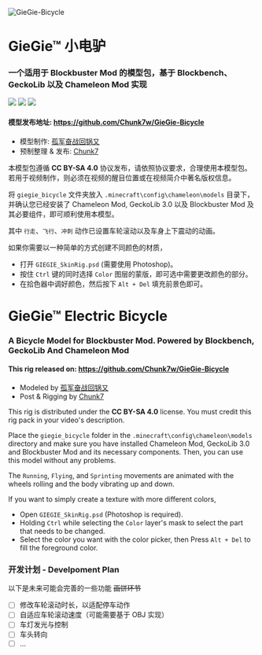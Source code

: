 ![GieGie-Bicycle](https://socialify.git.ci/Chunk7w/GieGie-Bicycle/image?description=1&descriptionEditable=A%20Bicycle%20Model%20for%20Blockbuster%20Mod.%20Powered%20by%20Blockbench%2C%20GeckoLib%20And%20Chameleon%20Mod&font=Inter&issues=1&logo=https%3A%2F%2Fi.loli.net%2F2021%2F05%2F07%2FSTvglVPZhXM15J9.png&owner=1&pattern=Plus&stargazers=1&theme=Light)

# GieGie™ 小电驴

### 一个适用于 Blockbuster Mod 的模型包，基于 Blockbench、GeckoLib 以及 Chameleon Mod 实现

[![](https://img.shields.io/badge/LICENSE-CC%20BY--SA%204.0-orange?style=for-the-badge)](https://creativecommons.org/licenses/by-sa/4.0/)
[![](https://img.shields.io/badge/Applicable%20to-Blockbuster%20mod-lightgrey?style=for-the-badge)](https://github.com/mchorse/blockbuster)
[![](https://img.shields.io/badge/下载%20--%20RELEASE-%20v0.4--beta-green?style=for-the-badge&logo=Git-LFS)](https://github.com/Chunk7w/GieGie-Bicycle/releases)

#### 模型发布地址: https://github.com/Chunk7w/GieGie-Bicycle

* 模型制作: [孤军奋战回锅又](https://space.bilibili.com/3187710)
* 预制整理 & 发布: [Chunk7](https://blog.chunk7.ml/)

本模型包遵循 **CC BY-SA 4.0** 协议发布，请依照协议要求，合理使用本模型包。若用于视频制作，则必须在视频的醒目位置或在视频简介中著名版权信息。

将 `giegie_bicycle` 文件夹放入 `.minecraft\config\chameleon\models` 目录下，并确认您已经安装了 Chameleon Mod, GeckoLib 3.0 以及 Blockbuster Mod 及其必要组件，即可顺利使用本模型。

其中 `行走`、`飞行`、`冲刺` 动作已设置车轮滚动以及车身上下震动的动画。

如果你需要以一种简单的方式创建不同颜色的材质，
- 打开 `GIEGIE_SkinRig.psd` (需要使用 Photoshop)。
- 按住 `Ctrl` 键的同时选择 `Color` 图层的蒙版，即可选中需要更改颜色的部分。
- 在拾色器中调好颜色，然后按下 `Alt + Del` 填充前景色即可。



# GieGie™ Electric Bicycle

### A Bicycle Model for Blockbuster Mod. Powered by Blockbench, GeckoLib And Chameleon Mod

#### This rig released on: https://github.com/Chunk7w/GieGie-Bicycle

* Modeled by [孤军奋战回锅又](https://space.bilibili.com/3187710)
* Post & Rigging by [Chunk7](https://blog.chunk7.ml/)

This rig is distributed under the **CC BY-SA 4.0** license. You must credit this rig pack in your video's description.

Place the `giegie_bicycle` folder in the `.minecraft\config\chameleon\models` directory and make sure you have installed Chameleon Mod, GeckoLib 3.0 and Blockbuster Mod and its necessary components. Then, you can use this model without any problems.

The `Running`, `Flying`, and `Sprinting` movements are animated with the wheels rolling and the body vibrating up and down.

If you want to simply create a texture with more different colors,
- Open `GIEGIE_SkinRig.psd` (Photoshop is required).
- Holding `Ctrl` while selecting the `Color` layer's mask to select the part that needs to be changed.
- Select the color you want with the color picker, then Press `Alt + Del` to fill the foreground color.

### 开发计划 - Develpoment Plan
以下是未来可能会完善的一些功能 ~~画饼环节~~
- [ ] 修改车轮滚动时长，以适配停车动作
- [ ] 自适应车轮滚动速度（可能需要基于 OBJ 实现）
- [ ] 车灯发光与控制
- [ ] 车头转向
- [ ] ...
